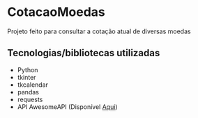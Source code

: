# CotacaoMoedas

Projeto feito para consultar a cotação atual de diversas moedas

## Tecnologias/bibliotecas utilizadas

- Python
- tkinter
- tkcalendar
- pandas
- requests
- API AwesomeAPI (Disponível <a href="https://docs.awesomeapi.com.br/api-de-moedas">Aqui<a>)
